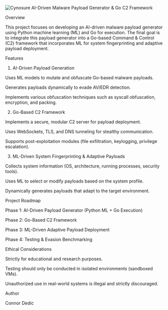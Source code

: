![Cynosure](https://github.com/ConnorDedic/Cynosure/Media/logo.png)
AI-Driven Malware Payload Generator & Go C2 Framework

Overview

This project focuses on developing an AI-driven malware payload generator using Python machine learning (ML) and Go for execution. The final goal is to integrate this payload generator into a Go-based Command & Control (C2) framework that incorporates ML for system fingerprinting and adaptive payload deployment.

Features

1. AI-Driven Payload Generation

Uses ML models to mutate and obfuscate Go-based malware payloads.

Generates payloads dynamically to evade AV/EDR detection.

Implements various obfuscation techniques such as syscall obfuscation, encryption, and packing.

2. Go-Based C2 Framework

Implements a secure, modular C2 server for payload deployment.

Uses WebSockets, TLS, and DNS tunneling for stealthy communication.

Supports post-exploitation modules (file exfiltration, keylogging, privilege escalation).

3. ML-Driven System Fingerprinting & Adaptive Payloads

Collects system information (OS, architecture, running processes, security tools).

Uses ML to select or modify payloads based on the system profile.

Dynamically generates payloads that adapt to the target environment.

Project Roadmap

Phase 1: AI-Driven Payload Generator (Python ML + Go Execution)



Phase 2: Go-Based C2 Framework



Phase 3: ML-Driven Adaptive Payload Deployment



Phase 4: Testing & Evasion Benchmarking


Ethical Considerations

Strictly for educational and research purposes.

Testing should only be conducted in isolated environments (sandboxed VMs).

Unauthorized use in real-world systems is illegal and strictly discouraged.

Author

Connor Dedic
